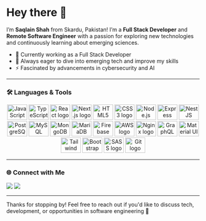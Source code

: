 # Hey there 👋

I’m **Saqlain Shah** from Skardu, Pakistan! I’m a **Full Stack Developer** and **Remote Software Engineer** with a passion for exploring new technologies and continuously learning about emerging sciences.

- 🔭 Currently working as a Full Stack Developer
- 🌱 Always eager to dive into emerging tech and improve my skills
- ⚡ Fascinated by advancements in cybersecurity and AI

---

### 🛠️ Languages & Tools
<div align="center">
  <!-- Frontend -->
  <img src="https://cdn.jsdelivr.net/gh/devicons/devicon/icons/javascript/javascript-original.svg" height="40" width="52" alt="JavaScript logo" />
  <img src="https://cdn.jsdelivr.net/gh/devicons/devicon/icons/typescript/typescript-original.svg" height="40" width="52" alt="TypeScript logo" />
  <img src="https://cdn.jsdelivr.net/gh/devicons/devicon/icons/react/react-original.svg" height="40" width="52" alt="React logo" />
  <img src="https://cdn.jsdelivr.net/gh/devicons/devicon/icons/nextjs/nextjs-original.svg" height="40" width="52" alt="Next.js logo" />
  <img src="https://cdn.jsdelivr.net/gh/devicons/devicon/icons/html5/html5-original.svg" height="40" width="52" alt="HTML5 logo" />
  <img src="https://cdn.jsdelivr.net/gh/devicons/devicon/icons/css3/css3-original.svg" height="40" width="52" alt="CSS3 logo" />
  
  <!-- Backend -->
  <img src="https://cdn.jsdelivr.net/gh/devicons/devicon/icons/nodejs/nodejs-original.svg" height="40" width="52" alt="Node.js logo" />
  <img src="https://cdn.jsdelivr.net/gh/devicons/devicon/icons/express/express-original.svg" height="40" width="52" alt="Express logo" />
  <img src="https://cdn.jsdelivr.net/gh/devicons/devicon/icons/nestjs/nestjs-plain.svg" height="40" width="52" alt="NestJS logo" />
  
  <!-- Databases -->
  <img src="https://cdn.jsdelivr.net/gh/devicons/devicon/icons/postgresql/postgresql-original.svg" height="40" width="52" alt="PostgreSQL logo" />
  <img src="https://cdn.jsdelivr.net/gh/devicons/devicon/icons/mysql/mysql-original.svg" height="40" width="52" alt="MySQL logo" />
  <img src="https://cdn.jsdelivr.net/gh/devicons/devicon/icons/mongodb/mongodb-original.svg" height="40" width="52" alt="MongoDB logo" />
  <img src="https://cdn.jsdelivr.net/gh/devicons/devicon/icons/mariadb/mariadb-original.svg" height="40" width="52" alt="MariaDB logo" />
  <img src="https://cdn.jsdelivr.net/gh/devicons/devicon/icons/firebase/firebase-plain.svg" height="40" width="52" alt="Firebase logo" />
  
  <!-- DevOps & Cloud -->
  <img src="https://cdn.jsdelivr.net/gh/devicons/devicon/icons/amazonwebservices/amazonwebservices-original.svg" height="40" width="52" alt="AWS logo" />
  <img src="https://cdn.jsdelivr.net/gh/devicons/devicon/icons/nginx/nginx-original.svg" height="40" width="52" alt="Nginx logo" />
  
  <!-- Others -->
  <img src="https://cdn.jsdelivr.net/gh/devicons/devicon/icons/graphql/graphql-plain.svg" height="40" width="52" alt="GraphQL logo" />
  <img src="https://cdn.jsdelivr.net/gh/devicons/devicon/icons/materialui/materialui-original.svg" height="40" width="52" alt="Material UI logo" />
  <img src="https://cdn.jsdelivr.net/gh/devicons/devicon/icons/tailwindcss/tailwindcss-original-wordmark.svg" height="40" width="52" alt="Tailwind CSS logo" />
  <img src="https://cdn.jsdelivr.net/gh/devicons/devicon/icons/bootstrap/bootstrap-original.svg" height="40" width="52" alt="Bootstrap logo" />
  <img src="https://cdn.jsdelivr.net/gh/devicons/devicon/icons/sass/sass-original.svg" height="40" width="52" alt="SASS logo" />
  <img src="https://cdn.jsdelivr.net/gh/devicons/devicon/icons/git/git-original.svg" height="40" width="52" alt="Git logo" />
</div>

---

### 🌐 Connect with Me

<p align="left">
  <a href="https://linktr.ee/saqlain_shah" target="_blank"><img src="https://img.shields.io/badge/LinkedIn-%230077B5.svg?style=for-the-badge&logo=linkedin&logoColor=white"/></a>
  <a href="mailto:saqlainshahbaltee@gmail.com"><img src="https://img.shields.io/badge/Gmail-%23D14836.svg?style=for-the-badge&logo=gmail&logoColor=white"/></a>
</p>

---

Thanks for stopping by! Feel free to reach out if you'd like to discuss tech, development, or opportunities in software engineering 🚀
